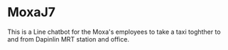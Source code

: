 # MoxaJ7
This is a Line chatbot for the Moxa's employees to take a taxi toghther to and from Dapinlin MRT station and office.
